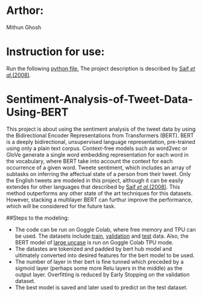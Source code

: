 <h1>Arthor:</h1>
<p1>Mithun Ghosh</p1>
<h1>Instruction for use: </h1>
<p1>Run the following <a href="nn.py">python file.</a> </p1>
<p2>The project description is described by <a href="SemEval2018-Task1-task-description.pdf">Saif <i>et al.</i>(2008)</a>. </p2>

# Sentiment-Analysis-of-Tweet-Data-Using-BERT
<p1>This project is about using the sentiment analysis of the tweet data by using the Bidirectional Encoder Representations from Transformers (BERT). BERT is a deeply bidirectional, unsupervised language representation, pre-trained using only a plain text corpus. Context-free models such as word2vec or GloVe generate a single word embedding representation for each word in the vocabulary, where BERT take into account the context for each occurrence of a given word.</p1>
<p2>Tweete sentiment, which includes an array of subtasks
on inferring the affectual state of a person from
their tweet. Only the English tweets are modeled in this project, although it can be easily extendes for other languages that described by <a href="SemEval2018-Task1-task-description.pdf">Saif <i>et al.</i>(2008)</a>. This method outperforms any other state of the art techniques for this datasets. However, stacking a multilayer BERT can furthur improve the performance, which will be considered for the future task. </p2>

##Steps to the modeling:
<ul>
  <li>The code can be run on Goggle Colab, where free memory and TPU can be used.
  The datasets include:<a href="2018-E-c-En-train.txt">train</a>, <a href="2018-E-c-En-dev.txt">validation</a> and <a href="2018-E-c-En-test.txt">test</a> data.
  Also, the BERT model of <a href="https://tfhub.dev/google/bert_uncased_L-12_H-768_A-12/1">large uncase</a> is run on Goggle Colab TPU mode.</li> 
<li> The datastes are tokenized and padded by bert hub model and ultimately converted into desired features for the bert model to be used. </li>
  <li> The number of layer in ther bert is fine tunned which preceded by a sigmoid layer (perhaps some more Relu layers in the middle) as the output layer. Overfitting is reduced by Early Stopping on the validation dataset. </li>
  <li> The best model is saved and later used to predict on the test dataset.</li>
  </ul>
